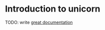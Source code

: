 # Introduction to unicorn

TODO: write [great documentation](http://jacobian.org/writing/what-to-write/)
